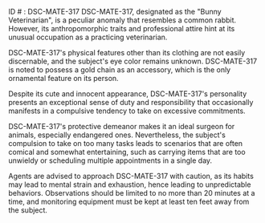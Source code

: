 ID # : DSC-MATE-317
DSC-MATE-317, designated as the "Bunny Veterinarian", is a peculiar anomaly that resembles a common rabbit. However, its anthropomorphic traits and professional attire hint at its unusual occupation as a practicing veterinarian.

DSC-MATE-317's physical features other than its clothing are not easily discernable, and the subject's eye color remains unknown. DSC-MATE-317 is noted to possess a gold chain as an accessory, which is the only ornamental feature on its person.

Despite its cute and innocent appearance, DSC-MATE-317's personality presents an exceptional sense of duty and responsibility that occasionally manifests in a compulsive tendency to take on excessive commitments.

DSC-MATE-317's protective demeanor makes it an ideal surgeon for animals, especially endangered ones. Nevertheless, the subject's compulsion to take on too many tasks leads to scenarios that are often comical and somewhat entertaining, such as carrying items that are too unwieldy or scheduling multiple appointments in a single day.

Agents are advised to approach DSC-MATE-317 with caution, as its habits may lead to mental strain and exhaustion, hence leading to unpredictable behaviors. Observations should be limited to no more than 20 minutes at a time, and monitoring equipment must be kept at least ten feet away from the subject.